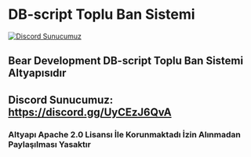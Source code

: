 # DB-script Toplu Ban Sistemi
[![Discord Sunucumuz](https://img.shields.io/discord/794250521250496544)](https://discord.gg/kPTQk5RxrJ)
## Bear Development DB-script Toplu Ban Sistemi Altyapısıdır
## Discord Sunucumuz: https://discord.gg/UyCEzJ6QvA
### Altyapı Apache 2.0 Lisansı İle Korunmaktadı İzin Alınmadan Paylaşılması Yasaktır
